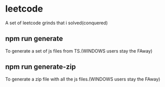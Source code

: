 # leetcode
A set of leetcode grinds that i solved(conquered) 

## npm run generate
To generate a set of js files from TS.(WINDOWS users stay the FAway)

## npm run generate-zip
To generate a zip file with all the js files.(WINDOWS users stay the FAway)
